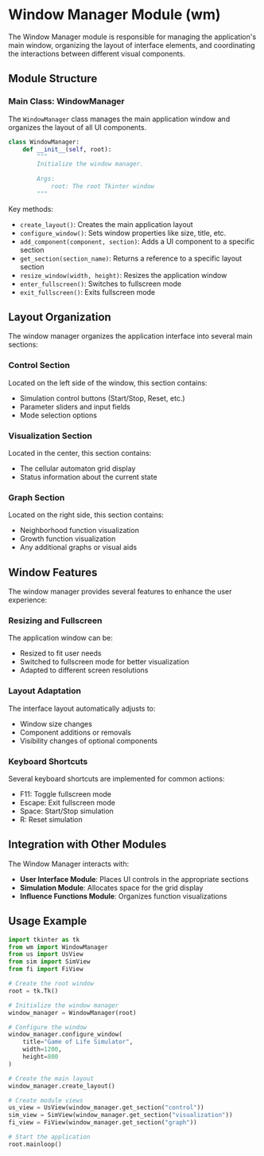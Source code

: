 # Window Manager Module (wm)

The Window Manager module is responsible for managing the application's main window, organizing the layout of interface elements, and coordinating the interactions between different visual components.

## Module Structure

### Main Class: WindowManager

The `WindowManager` class manages the main application window and organizes the layout of all UI components.

```python
class WindowManager:
    def __init__(self, root):
        """
        Initialize the window manager.
        
        Args:
            root: The root Tkinter window
        """
```

Key methods:

- `create_layout()`: Creates the main application layout
- `configure_window()`: Sets window properties like size, title, etc.
- `add_component(component, section)`: Adds a UI component to a specific section
- `get_section(section_name)`: Returns a reference to a specific layout section
- `resize_window(width, height)`: Resizes the application window
- `enter_fullscreen()`: Switches to fullscreen mode
- `exit_fullscreen()`: Exits fullscreen mode

## Layout Organization

The window manager organizes the application interface into several main sections:

### Control Section

Located on the left side of the window, this section contains:
- Simulation control buttons (Start/Stop, Reset, etc.)
- Parameter sliders and input fields
- Mode selection options

### Visualization Section

Located in the center, this section contains:
- The cellular automaton grid display
- Status information about the current state

### Graph Section

Located on the right side, this section contains:
- Neighborhood function visualization
- Growth function visualization
- Any additional graphs or visual aids

## Window Features

The window manager provides several features to enhance the user experience:

### Resizing and Fullscreen

The application window can be:
- Resized to fit user needs
- Switched to fullscreen mode for better visualization
- Adapted to different screen resolutions

### Layout Adaptation

The interface layout automatically adjusts to:
- Window size changes
- Component additions or removals
- Visibility changes of optional components

### Keyboard Shortcuts

Several keyboard shortcuts are implemented for common actions:
- F11: Toggle fullscreen mode
- Escape: Exit fullscreen mode
- Space: Start/Stop simulation
- R: Reset simulation

## Integration with Other Modules

The Window Manager interacts with:

- **User Interface Module**: Places UI controls in the appropriate sections
- **Simulation Module**: Allocates space for the grid display
- **Influence Functions Module**: Organizes function visualizations

## Usage Example

```python
import tkinter as tk
from wm import WindowManager
from us import UsView
from sim import SimView
from fi import FiView

# Create the root window
root = tk.Tk()

# Initialize the window manager
window_manager = WindowManager(root)

# Configure the window
window_manager.configure_window(
    title="Game of Life Simulator",
    width=1200,
    height=800
)

# Create the main layout
window_manager.create_layout()

# Create module views
us_view = UsView(window_manager.get_section("control"))
sim_view = SimView(window_manager.get_section("visualization"))
fi_view = FiView(window_manager.get_section("graph"))

# Start the application
root.mainloop()
``` 